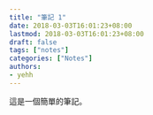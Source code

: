 ```yaml
---
title: "筆記 1"
date: 2018-03-03T16:01:23+08:00
lastmod: 2018-03-03T16:01:23+08:00
draft: false
tags: ["notes"]
categories: ["Notes"]
authors:
- yehh
---
```


這是一個簡單的筆記。
